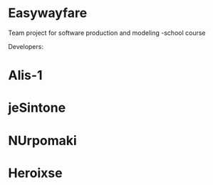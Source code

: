 # Easywayfare
Team project for software production and modeling -school course

Developers:
# Alis-1
# jeSintone
# NUrpomaki
# Heroixse
